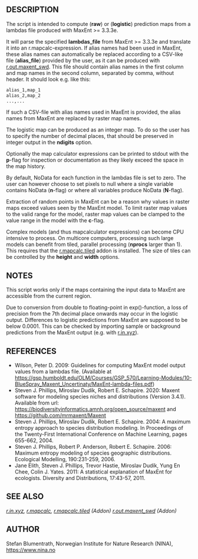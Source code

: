 ## DESCRIPTION

The script is intended to compute (**raw**) or (**logistic**) prediction
maps from a lambdas file produced with MaxEnt \>= 3.3.3e.

It will parse the specified **lambdas\_file** from MaxEnt \>= 3.3.3e and
translate it into an r.mapcalc-expression. If alias names had been used
in MaxEnt, these alias names can automatically be replaced according to
a CSV-like file (**alias\_file**) provided by the user, as it can be
produced with
[r.out.maxent\_swd](https://grass.osgeo.org/grass-stable/manuals/addonsr.out.maxent_swd.html).
This file should contain alias names in the first column and map names
in the second column, separated by comma, without header. It should look
e.g. like this:

```sh
alias_1,map_1
alias_2,map_2
...,...
```

If such a CSV-file with alias names used in MaxEnt is provided, the
alias names from MaxEnt are replaced by raster map names.

The logistic map can be produced as an integer map. To do so the user
has to specify the number of decimal places, that should be preserved in
integer output in the **ndigits** option.

Optionally the map calculator expressions can be printed to stdout with
the **p**-flag for inspection or documentation as they likely exceed the
space in the map history.

By default, NoData for each function in the lambdas file is set to zero.
The user can however choose to set pixels to null where a single
variable contains NoData (**n**-flag) or where all variables produce
NoData (**N**-flag).

Extraction of random points in MaxEnt can be a reason why values in
raster maps exceed values seen by the MaxEnt model. To limit raster map
values to the valid range for the model, raster map values can be
clamped to the value range in the model with the **c**-flag.

Complex models (and thus mapcalculator expressions) can become CPU
intensive to process. On multicore computers, processing such large
models can benefit from tiled, parallel processing (**nprocs** larger
than 1). This requires that the
[r.mapcalc.tiled](https://grass.osgeo.org/grass-stable/manuals/addons/r.mapcalc.tiled.html)
addon is installed. The size of tiles can be controlled by the
**height** and **width** options.

## NOTES

This script works only if the maps containing the input data to MaxEnt
are accessible from the current region.

Due to conversion from double to floating-point in exp()-function, a
loss of precision from the 7th decimal place onwards may occur in the
logistic output. Differences to logistic predictions from MaxEnt are
supposed to be below 0.0001. This can be checked by importing sample or
background predictions from the MaxEnt output (e.g. with
[r.in.xyz](https://grass.osgeo.org/grass-stable/manuals/r.in.xyz.html)).

## REFERENCES

  - Wilson, Peter D. 2009: Guidelines for computing MaxEnt model output
    values from a lambdas file. (Available at
    <https://gsp.humboldt.edu/OLM/Courses/GSP_570/Learning-Modules/10-BlueSpray_Maxent_Uncertinaty/MaxEnt-lambda-files.pdf>)
  - Steven J. Phillips, Miroslav Dudík, Robert E. Schapire. 2020: Maxent
    software for modeling species niches and distributions (Version
    3.4.1). Available from url:
    <https://biodiversityinformatics.amnh.org/open_source/maxent> and
    <https://github.com/mrmaxent/Maxent>
  - Steven J. Phillips, Miroslav Dudík, Robert E. Schapire. 2004: A
    maximum entropy approach to species distribution modeling. In
    Proceedings of the Twenty-First International Conference on Machine
    Learning, pages 655-662, 2004.
  - Steven J. Phillips, Robert P. Anderson, Robert E. Schapire. 2006:
    Maximum entropy modeling of species geographic distributions.
    Ecological Modelling, 190:231-259, 2006.
  - Jane Elith, Steven J. Phillips, Trevor Hastie, Miroslav Dudík, Yung
    En Chee, Colin J. Yates. 2011: A statistical explanation of MaxEnt
    for ecologists. Diversity and Distributions, 17:43-57, 2011.

## SEE ALSO

*[r.in.xyz](https://grass.osgeo.org/grass-stable/manuals/r.in.xyz.html),
[r.mapcalc](https://grass.osgeo.org/grass-stable/manuals/r.mapcalc.html),
[r.mapcalc.tiled](https://grass.osgeo.org/grass-stable/manuals/addons/r.mapcalc.tiled.html)
(Addon)
[r.out.maxent\_swd](https://grass.osgeo.org/grass-stable/manuals/addons/r.out.maxent_swd.html)
(Addon)*

## AUTHOR

Stefan Blumentrath, Norwegian Institute for Nature Research (NINA),
<https://www.nina.no>
